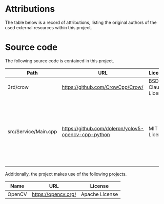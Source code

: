 # Attributions

The table below is a record of attributions, listing the original authors of the used external resources within this
project.

# Source code

The following source code is contained in this project.

| **Path**             | **URL**                                             | **License**          | Note                                                                                    |
| -------------------- | --------------------------------------------------- | -------------------- | --------------------------------------------------------------------------------------- |
| 3rd/crow             | https://github.com/CrowCpp/Crow/                    | BSD 3-Clause License |                                                                                         |
| src/Service/Main.cpp | https://github.com/doleron/yolov5-opencv-cpp-python | MIT License          | Object detection is based on this project and the YOLOv5 model is used in this project. |

Additionally, the project makes use of the following projects.

| **Name** | **URL**             | **License**    |
| -------- | ------------------- | -------------- |
| OpenCV   | https://opencv.org/ | Apache License |
